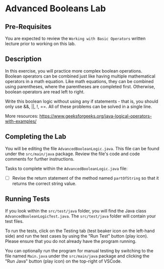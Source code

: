 # Advanced Booleans Lab

## Pre-Requisites
You are expected to review the `Working with Basic Operators` written lecture prior to working on this lab.

## Description
In this exercise, you will practice more complex boolean operations. Boolean operators can be combined just like having multiple mathematical operators in a math equation. Like math equations, they can be combined using parentheses, where the parentheses are completed first. Otherwise, boolean operators are read left to right.

Write this boolean logic without using any if statements - that is, you should only use &&, ||, !, ==. All of these problems can be solved in a single line.

More resources: https://www.geeksforgeeks.org/java-logical-operators-with-examples/

## Completing the Lab
You will be editing the file `AdvancedBooleanLogic.java`. This file can be found under the `src/main/java` package. Review the file's code and code comments for further instructions.

Tasks to complete within the `AdvancedBooleanLogic.java` file:
- [ ] Revise the return statement of the method named `partOfString` so that it returns the correct string value.

## Running Tests
If you look within the `src/test/java` folder, you will find the Java class `AdvancedBooleanLogicTest.java`. The `src/test/java` folder will contain your test files.  

To run the tests, click on the Testing tab (test beaker icon on the left-hand side) and run the test cases by using the "Run Test" button (play icon). Please ensure that you do not already have the program running.

You can optionally run the program for manual testing by switching to the file named `Main.java` under the `src/main/java` package and clicking the "Run Java" button (play icon) on the top-right of VSCode.